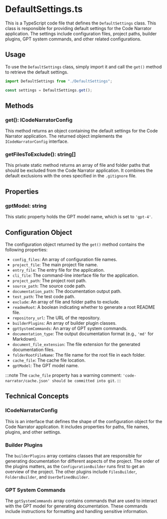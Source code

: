 # DefaultSettings.ts

This is a TypeScript code file that defines the `DefaultSettings` class. This class is responsible for providing default settings for the Code Narrator application. The settings include configuration files, project paths, builder plugins, GPT system commands, and other related configurations.

## Usage

To use the `DefaultSettings` class, simply import it and call the `get()` method to retrieve the default settings.

```typescript
import DefaultSettings from "./DefaultSettings";

const settings = DefaultSettings.get();
```

## Methods

### get(): ICodeNarratorConfig

This method returns an object containing the default settings for the Code Narrator application. The returned object implements the `ICodeNarratorConfig` interface.

### getFilesToExclude(): string[]

This private static method returns an array of file and folder paths that should be excluded from the Code Narrator application. It combines the default exclusions with the ones specified in the `.gitignore` file.

## Properties

### gptModel: string

This static property holds the GPT model name, which is set to `'gpt-4'`.

## Configuration Object

The configuration object returned by the `get()` method contains the following properties:

- `config_files`: An array of configuration file names.
- `project_file`: The main project file name.
- `entry_file`: The entry file for the application.
- `cli_file`: The command-line interface file for the application.
- `project_path`: The project root path.
- `source_path`: The source code path.
- `documentation_path`: The documentation output path.
- `test_path`: The test code path.
- `exclude`: An array of file and folder paths to exclude.
- `readmeRoot`: A boolean indicating whether to generate a root README file.
- `repository_url`: The URL of the repository.
- `builderPlugins`: An array of builder plugin classes.
- `gptSystemCommands`: An array of GPT system commands.
- `documentation_type`: The output documentation format (e.g., `'md'` for Markdown).
- `document_file_extension`: The file extension for the generated documentation files.
- `folderRootFileName`: The file name for the root file in each folder.
- `cache_file`: The cache file location.
- `gptModel`: The GPT model name.

:::note
The `cache_file` property has a warning comment: `'code-narrator/cache.json' should be committed into git`.
:::

## Technical Concepts

### ICodeNarratorConfig

This is an interface that defines the shape of the configuration object for the Code Narrator application. It includes properties for paths, file names, plugins, and other settings.

### Builder Plugins

The `builderPlugins` array contains classes that are responsible for generating documentation for different aspects of the project. The order of the plugins matters, as the `ConfigurationBuilder` runs first to get an overview of the project. The other plugins include `FilesBuilder`, `FoldersBuilder`, and `UserDefinedBuilder`.

### GPT System Commands

The `gptSystemCommands` array contains commands that are used to interact with the GPT model for generating documentation. These commands include instructions for formatting and handling sensitive information.